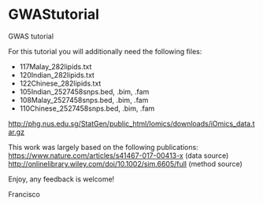 # GWAStutorial
GWAS tutorial

For this tutorial you will additionally need the following files:

- 117Malay_282lipids.txt
- 120Indian_282lipids.txt
- 122Chinese_282lipids.txt
- 105Indian_2527458snps.bed, .bim, .fam
- 108Malay_2527458snps.bed, .bim, .fam
- 110Chinese_2527458snps.bed, .bim, .fam

http://phg.nus.edu.sg/StatGen/public_html/Iomics/downloads/iOmics_data.tar.gz

This work was largely based on the following publications:
https://www.nature.com/articles/s41467-017-00413-x (data source)
http://onlinelibrary.wiley.com/doi/10.1002/sim.6605/full (method source)

Enjoy, any feedback is welcome!

Francisco
